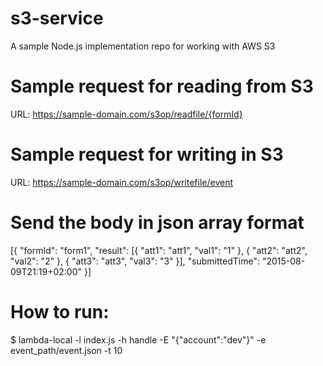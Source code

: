 # s3-service
A sample Node.js implementation repo for working with AWS S3 
# Sample request for reading from S3
URL: https://sample-domain.com/s3op/readfile/{formId}
# Sample request for writing in S3
  URL: https://sample-domain.com/s3op/writefile/event
  # Send the body in json array format
[{
    "formId": "form1",
    "result": [{
        "att1": "att1",
        "val1": "1"
    }, {
        "att2": "att2",
        "val2": "2"
    }, {
        "att3": "att3",
        "val3": "3"
    }],
    "submittedTime": "2015-08-09T21:19+02:00"
}]
# How to run:
$ lambda-local -l index.js -h handle -E "{\"account\":\"dev\"}" -e event_path/event.json -t 10
